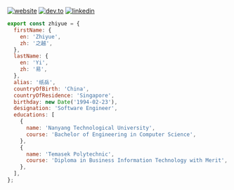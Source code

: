 [![website](https://img.shields.io/badge/yizhiyue.me-%23D17866.svg?&style=for-the-badge&logo=rss&logoColor=white)](https://yizhiyue.me)
[![dev.to](https://img.shields.io/badge/DEV.TO-%230A0A0A.svg?&style=for-the-badge&logo=dev.to&logoColor=white)](https://dev.to/zhiyueyi)
[![linkedin](https://img.shields.io/badge/linkedin-%230077B5.svg?&style=for-the-badge&logo=linkedin&logoColor=white)](https://www.linkedin.com/in/zhiyue/)

```javascript
export const zhiyue = {
  firstName: {
    en: 'Zhiyue',
    zh: '之越',
  },
  lastName: {
    en: 'Yi',
    zh: '易',
  },
  alias: '纸岳',
  countryOfBirth: 'China',
  countryOfResidence: 'Singapore',
  birthday: new Date('1994-02-23'),
  designation: 'Software Engineer',
  educations: [
    {
      name: 'Nanyang Technological University',
      course: 'Bachelor of Engineering in Computer Science',
    },
    {
      name: 'Temasek Polytechnic',
      course: 'Diploma in Business Information Technology with Merit',
    },
  ],
};
```
